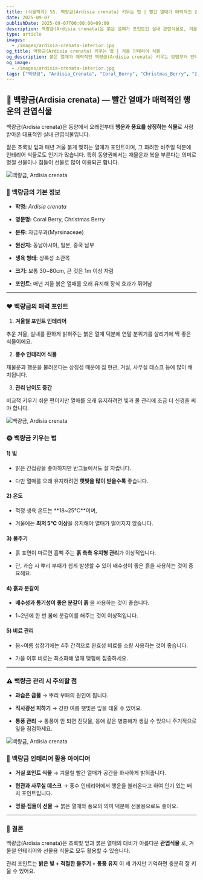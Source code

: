 ```yaml
---
title: (식물백과) 55. 백량금(Ardisia crenata) 키우는 법 | 빨간 열매가 매력적인 관엽식물
date: 2025-09-07
publishDate: 2025-09-07T00:00:00+09:00
description: 백량금(Ardisia crenata)은 붉은 열매가 포인트인 실내 관엽식물로, 겨울철 인테리어에 적합합니다. 키우는 법, 물주기, 분갈이, 관리 팁을 자세히 알려드립니다.
type: article
images:
  - /images/ardisia-crenata-interior.jpg
og_title: 백량금(Ardisia crenata) 키우는 법 | 겨울 인테리어 식물
og_description: 붉은 열매가 매력적인 백량금(Ardisia crenata) 키우는 방법부터 인테리어 활용 아이디어까지 완벽 가이드!
og_image:
  - /images/ardisia-crenata-interior.jpg
tags: ["백량금", "Ardisia_Crenata", "Coral_Berry", "Christmas_Berry", "관엽식물", "실내식물", "겨울식물", "공기정화식물", "인테리어식물", "열매식물"]
---
```


## **🌿 백량금(Ardisia crenata) — 빨간 열매가 매력적인 행운의 관엽식물**


백량금(Ardisia crenata)은 동양에서 오래전부터 **행운과 풍요를 상징하는 식물**로 사랑받아온 대표적인 실내 관엽식물입니다.

짙은 초록빛 잎과 매년 겨울 붉게 맺히는 열매가 포인트이며, 그 화려한 비주얼 덕분에 인테리어 식물로도 인기가 많습니다. 특히 동양권에서는 재물운과 복을 부른다는 의미로 명절 선물이나 집들이 선물로 많이 이용되곤 합니다.

![백량금, Ardisia crenata](/images/ardisia-crenata-close-up.jpg) 

### **🌱 백량금의 기본 정보**

- **학명:** _Ardisia crenata_
    
- **영문명:** Coral Berry, Christmas Berry
    
- **분류:** 자금우과(Myrsinaceae)
    
- **원산지:** 동남아시아, 일본, 중국 남부
    
- **생육 형태:** 상록성 소관목
    
- **크기:** 보통 30~80cm, 큰 것은 1m 이상 자람
    
- **포인트:** 매년 겨울 붉은 열매를 오래 유지해 장식 효과가 뛰어남
    

---

### **❤️ 백량금의 매력 포인트**

1. **겨울철 포인트 인테리어**
    
추운 겨울, 실내를 환하게 밝혀주는 붉은 열매 덕분에 연말 분위기를 살리기에 딱 좋은 식물이에요.
    
2. **풍수 인테리어 식물**
    
재물운과 행운을 불러온다는 상징성 때문에 집 현관, 거실, 사무실 데스크 등에 많이 배치됩니다.
    
3. **관리 난이도 중간**
    
비교적 키우기 쉬운 편이지만 열매를 오래 유지하려면 빛과 물 관리에 조금 더 신경을 써야 합니다.
    

![백량금, Ardisia crenata](/images/ardisia-crenata-potted.jpg) 

### **🌞 백량금 키우는 법**

  

#### **1) 빛**

- 밝은 간접광을 좋아하지만 반그늘에서도 잘 자랍니다.
    
- 다만 열매를 오래 유지하려면 **햇빛을 많이 받을수록** 좋습니다.
    

  

#### **2) 온도**

- 적정 생육 온도는 **18~25℃**이며,
    
- 겨울에는 **최저 5℃ 이상**을 유지해야 열매가 떨어지지 않습니다.
    

  

#### **3) 물주기**

- 흙 표면이 마르면 흠뻑 주는 **흙 촉촉 유지형 관리**가 이상적입니다.
    
- 단, 과습 시 뿌리 부패가 쉽게 발생할 수 있어 배수성이 좋은 흙을 사용하는 것이 중요해요.
    

  

#### **4) 흙과 분갈이**

- **배수성과 통기성이 좋은 분갈이 흙** 을 사용하는 것이 좋습니다.
    
- 1~2년에 한 번 봄에 분갈이를 해주는 것이 이상적입니다.
    

  

#### **5) 비료 관리**

- 봄~여름 성장기에는 4주 간격으로 완효성 비료를 소량 사용하는 것이 좋습니다.
    
- 가을 이후 비료는 최소화해 열매 맺힘에 집중하세요.
    

---

### **⚠️ 백량금 관리 시 주의할 점**

- **과습은 금물** → 뿌리 부패의 원인이 됩니다.
    
- **직사광선 피하기** → 강한 여름 햇빛은 잎을 태울 수 있어요.
    
- **통풍 관리** → 통풍이 안 되면 진딧물, 응애 같은 병충해가 생길 수 있으니 주기적으로 잎을 점검하세요.
    

![백량금, Ardisia crenata](/images/ardisia-crenata-interior.jpg) 

### **🏡 백량금 인테리어 활용 아이디어**

- **거실 포인트 식물** → 겨울철 빨간 열매가 공간을 화사하게 밝혀줍니다.
    
- **현관과 사무실 데스크** → 풍수 인테리어에서 행운을 불러온다고 하여 인기 있는 배치 포인트입니다.
    
- **명절·집들이 선물** → 붉은 열매와 풍요의 의미 덕분에 선물용으로도 좋아요.
    

---

### **📌 결론**

  

백량금(Ardisia crenata)은 초록빛 잎과 붉은 열매의 대비가 아름다운 **관엽식물** 로, 겨울철 인테리어와 선물용 식물로 모두 활용할 수 있습니다.

관리 포인트는 **밝은 빛 + 적절한 물주기 + 통풍 유지** 이 세 가지만 기억하면 충분히 잘 키울 수 있어요.